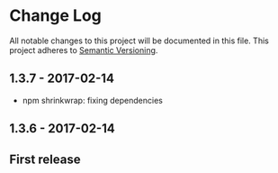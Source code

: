 # Change Log

All notable changes to this project will be documented in this file.
This project adheres to [Semantic Versioning](http://semver.org/).

## 1.3.7 - 2017-02-14

- npm shrinkwrap: fixing dependencies

## 1.3.6 - 2017-02-14

## First release
